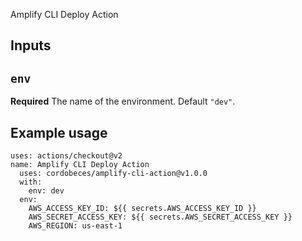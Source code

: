 Amplify CLI Deploy Action

## Inputs

## `env`

**Required** The name of the environment. Default `"dev"`.

## Example usage

```
uses: actions/checkout@v2
name: Amplify CLI Deploy Action
  uses: cordobeces/amplify-cli-action@v1.0.0
  with:
    env: dev
  env:
    AWS_ACCESS_KEY_ID: ${{ secrets.AWS_ACCESS_KEY_ID }}
    AWS_SECRET_ACCESS_KEY: ${{ secrets.AWS_SECRET_ACCESS_KEY }}
    AWS_REGION: us-east-1
```
